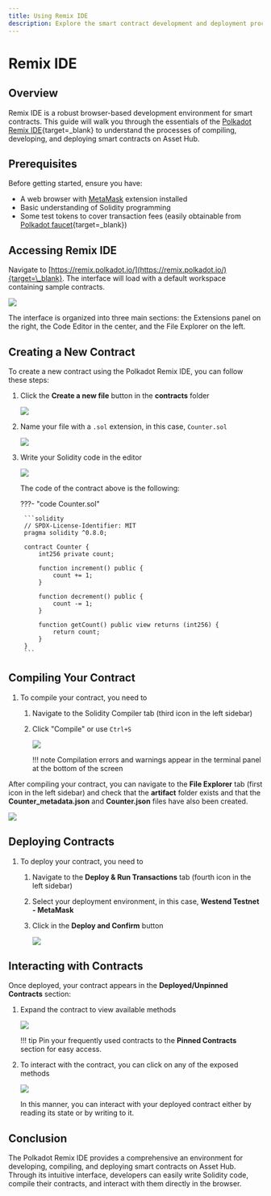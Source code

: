 ```yaml
---
title: Using Remix IDE
description: Explore the smart contract development and deployment process on Asset Hub using Remix IDE, a visual IDE for blockchain developers.
---
```


# Remix IDE

## Overview

Remix IDE is a robust browser-based development environment for smart contracts. This guide will walk you through the essentials of the [Polkadot Remix IDE](https://remix.polkadot.io/){target=\_blank} to understand the processes of compiling, developing, and deploying smart contracts on Asset Hub.

## Prerequisites

Before getting started, ensure you have:

- A web browser with [MetaMask](https://metamask.io/) extension installed
- Basic understanding of Solidity programming
- Some test tokens to cover transaction fees (easily obtainable from [Polkadot faucet](https://faucet.polkadot.io/){target=\_blank})

## Accessing Remix IDE

Navigate to [https://remix.polkadot.io/](https://remix.polkadot.io/){target=\_blank}. The interface will load with a default workspace containing sample contracts.

![](/images/develop/smart-contracts/evm-toolkit/dev-environments/remix/remix-1.webp)

The interface is organized into three main sections: the Extensions panel on the right, the Code Editor in the center, and the File Explorer on the left.

## Creating a New Contract

To create a new contract using the Polkadot Remix IDE, you can follow these steps:

1. Click the **Create a new file** button in the **contracts** folder

    ![](/images/develop/smart-contracts/evm-toolkit/dev-environments/remix/remix-2.webp)

2. Name your file with a `.sol` extension, in this case, `Counter.sol`

    ![](/images/develop/smart-contracts/evm-toolkit/dev-environments/remix/remix-3.webp)

3. Write your Solidity code in the editor

    ![](/images/develop/smart-contracts/evm-toolkit/dev-environments/remix/remix-4.webp)

    The code of the contract above is the following:

    ???- "code Counter.sol"
        
        ```solidity
        // SPDX-License-Identifier: MIT
        pragma solidity ^0.8.0;

        contract Counter {
            int256 private count;

            function increment() public {
                count += 1;
            }

            function decrement() public {
                count -= 1;
            }

            function getCount() public view returns (int256) {
                return count;
            }
        }
        ```

## Compiling Your Contract

1. To compile your contract, you need to

    1. Navigate to the Solidity Compiler tab (third icon in the left sidebar)
    2. Click "Compile" or use `Ctrl+S`

        ![](/images/develop/smart-contracts/evm-toolkit/dev-environments/remix/remix-5.webp)
    
        !!! note
            Compilation errors and warnings appear in the terminal panel at the bottom of the screen

After compiling your contract, you can navigate to the **File Explorer** tab (first icon in the left sidebar) and check that the **artifact** folder exists and that the **Counter_metadata.json** and **Counter.json** files have also been created.

![](/images/develop/smart-contracts/evm-toolkit/dev-environments/remix/remix-6.webp)

## Deploying Contracts

1. To deploy your contract, you need to

    1. Navigate to the **Deploy & Run Transactions** tab (fourth icon in the left sidebar)
    2. Select your deployment environment, in this case, **Westend Testnet - MetaMask**
    3. Click in the **Deploy and Confirm** button

        ![](/images/develop/smart-contracts/evm-toolkit/dev-environments/remix/remix-7.webp)

## Interacting with Contracts

Once deployed, your contract appears in the **Deployed/Unpinned Contracts** section:

1. Expand the contract to view available methods

    ![](/images/develop/smart-contracts/evm-toolkit/dev-environments/remix/remix-8.webp)

    !!! tip
        Pin your frequently used contracts to the **Pinned Contracts** section for easy access.

2. To interact with the contract, you can click on any of the exposed methods

    ![](/images/develop/smart-contracts/evm-toolkit/dev-environments/remix/remix-9.webp)

    In this manner, you can interact with your deployed contract either by reading its state or by writing to it.

## Conclusion

The Polkadot Remix IDE provides a comprehensive an environment for developing, compiling, and deploying smart contracts on Asset Hub. Through its intuitive interface, developers can easily write Solidity code, compile their contracts, and interact with them directly in the browser.